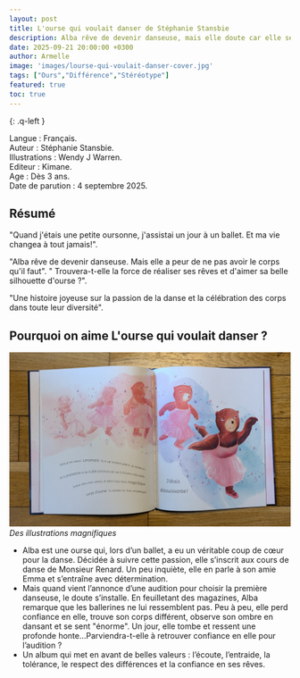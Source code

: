 ```yaml
---
layout: post
title: L'ourse qui voulait danser de Stéphanie Stansbie 
description: Alba rêve de devenir danseuse, mais elle doute car elle se sent différente. J’ai envie de montrer à mon fils qu’avec confiance et persévérance, chacun peut réaliser ses rêves, peu importe ses différences.
date: 2025-09-21 20:00:00 +0300
author: Armelle
image: 'images/lourse-qui-voulait-danser-cover.jpg'
tags: ["Ours","Différence","Stéréotype"]
featured: true
toc: true
---
```


{: .q-left }

Langue : Français.        
Auteur : Stéphanie Stansbie.         
Illustrations : Wendy J Warren.                          
Editeur : Kimane.                    
Age :  Dès 3 ans.                                 
Date de parution : 4 septembre 2025.        

## Résumé

"Quand j'étais une petite oursonne, j'assistai un jour à un ballet. Et ma vie changea à tout jamais!".

"Alba rêve de devenir danseuse. Mais elle a peur de ne pas avoir le corps qu'il faut".
"
Trouvera-t-elle la force de réaliser ses rêves et d'aimer sa belle silhouette d'ourse ?".

"Une histoire joyeuse sur la passion de la danse et la célébration des corps dans toute leur diversité".

## Pourquoi on aime L'ourse qui voulait danser ?

![Des illustrations magnifiques](images/lourse-qui-voulait-danser-int.jpg)
*Des illustrations magnifiques*
- Alba est une ourse qui, lors d’un ballet, a eu un véritable coup de cœur pour la danse. Décidée à suivre cette passion, elle s’inscrit aux cours de  danse de Monsieur Renard. Un peu inquiète, elle en parle à son amie Emma et s’entraîne avec détermination.
- Mais quand vient l’annonce d’une audition pour choisir la première danseuse, le doute s’installe. En feuilletant des magazines, Alba remarque que les ballerines ne lui ressemblent pas. Peu à peu, elle perd confiance en elle, trouve son corps différent, observe son ombre en dansant et se sent "énorme". Un jour, elle tombe et ressent une profonde honte...Parviendra-t-elle à retrouver confiance en elle pour l’audition ?
- Un album qui met en avant de belles valeurs : l’écoute, l’entraide, la tolérance, le respect des différences et la confiance en ses rêves.





